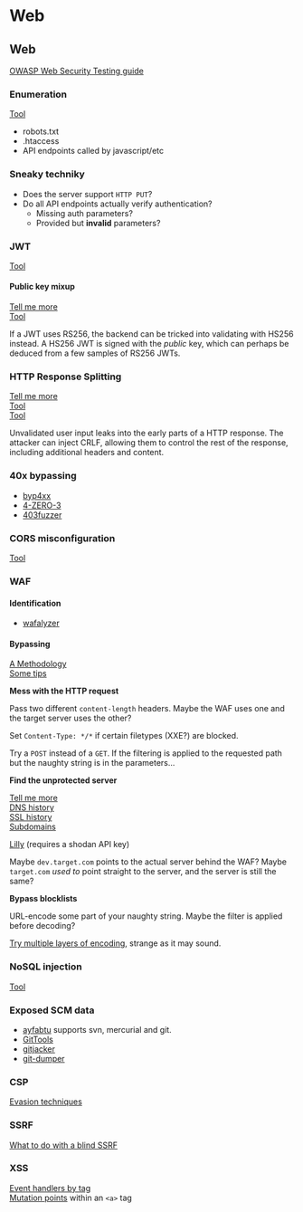 # Web

## Web

[OWASP Web Security Testing guide](https://owasp.org/www-project-web-security-testing-guide/)

### Enumeration

[Tool](https://github.com/michelin/ChopChop)

* robots.txt
* .htaccess
* API endpoints called by javascript/etc

### Sneaky techniky

* Does the server support `HTTP PUT`?
* Do all API endpoints actually verify authentication?
  * Missing auth parameters?
  * Provided but **invalid** parameters?

### JWT

[Tool](https://github.com/ticarpi/jwt_tool)

#### Public key mixup

[Tell me more](https://blog.silentsignal.eu/2021/02/08/abusing-jwt-public-keys-without-the-public-key/)  
[Tool](https://github.com/silentsignal/rsa_sign2n)

If a JWT uses RS256, the backend can be tricked into validating with HS256 instead. A HS256 JWT is signed with the _public_ key, which can perhaps be deduced from a few samples of RS256 JWTs.

### HTTP Response Splitting

[Tell me more](https://owasp.org/www-community/attacks/HTTP_Response_Splitting)  
[Tool](https://github.com/ryandamour/crlfmap)  
[Tool](https://github.com/dwisiswant0/crlfuzz)

Unvalidated user input leaks into the early parts of a HTTP response. The attacker can inject CRLF, allowing them to control the rest of the response, including additional headers and content.

### 40x bypassing

* [byp4xx](https://github.com/lobuhi/byp4xx)
* [4-ZERO-3](https://github.com/Dheerajmadhukar/4-ZERO-3)
* [403fuzzer](https://github.com/intrudir/403fuzzer)

### CORS misconfiguration

[Tool](https://github.com/s0md3v/Corsy)

### WAF

#### Identification

* [wafalyzer](https://github.com/NeuraLegion/wafalyzer)

#### Bypassing

[A Methodology](https://blog.isec.pl/waf-evasion-techniques/)  
[Some tips](https://labs.secforce.com/posts/bypassing-wafs-web-application-filters/)

**Mess with the HTTP request**

Pass two different `content-length` headers. Maybe the WAF uses one and the target server uses the other?

Set `Content-Type: */*` if certain filetypes \(XXE?\) are blocked.

Try a `POST` instead of a `GET`. If the filtering is applied to the requested path but the naughty string is in the parameters...

**Find the unprotected server**

[Tell me more](https://delta.navisec.io/a-pentesters-guide-part-5-unmasking-wafs-and-finding-the-source/)  
[DNS history](https://securitytrails.com/domain/0x00sec.org/dns)  
[SSL history](https://crt.sh)  
[Subdomains](http://dnsdumpster.com/)

[Lilly](https://github.com/Dheerajmadhukar/Lilly) \(requires a shodan API key\)

Maybe `dev.target.com` points to the actual server behind the WAF? Maybe `target.com` _used to_ point straight to the server, and the server is still the same?

**Bypass blocklists**

URL-encode some part of your naughty string. Maybe the filter is applied before decoding?

[Try multiple layers of encoding](https://www.redtimmy.com/how-to-hack-a-company-by-circumventing-its-waf-for-fun-and-profit-part-2/), strange as it may sound.

### NoSQL injection

[Tool](https://github.com/Charlie-belmer/nosqli)

### Exposed SCM data

* [ayfabtu](https://github.com/tautology0/ayfabtu) supports svn, mercurial and git.
* [GitTools](https://github.com/internetwache/GitTools)
* [gitjacker](https://github.com/liamg/gitjacker)
* [git-dumper](https://github.com/arthaud/git-dumper)

### CSP

[Evasion techniques](https://cspscanner.com/csp-bypasses)

### SSRF

[What to do with a blind SSRF](https://blog.assetnote.io/2021/01/13/blind-ssrf-chains/)

### XSS

[Event handlers by tag](https://portswigger.net/web-security/cross-site-scripting/cheat-sheet)  
[Mutation points](https://twitter.com/FaniMalikHack/status/1353309941197631488?s=20) within an `<a>` tag

